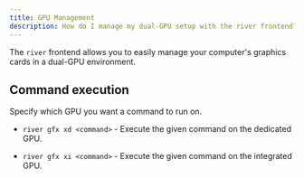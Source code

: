 ```yaml
---
title: GPU Management
description: How do I manage my dual-GPU setup with the river frontend?
---
```


The `river` frontend allows you to easily manage your computer's graphics cards in a dual-GPU environment.


## Command execution

Specify which GPU you want a command to run on.

- `river gfx xd <command>` - Execute the given command on the dedicated GPU.

- `river gfx xi <command>` - Execute the given command on the integrated GPU.





